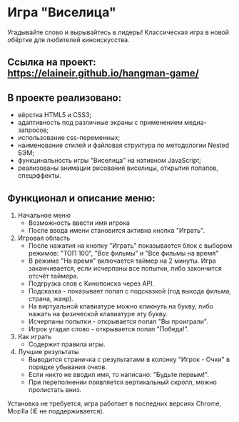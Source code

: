 # Игра "Виселица"

Угадывайте слово и вырывайтесь в лидеры! Классическая игра в новой обёртке для любителей киноискусства.

## Ссылка на проект: https://elaineir.github.io/hangman-game/

## В проекте реализовано:

- вёрстка HTML5 и CSS3;
- адаптивность под различные экраны с применением медиа-запросов;
- использование css-переменных;
- наименование стилей и файловая структура по методологии Nested БЭМ;
- функцинальность игры "Виселица" на нативном JavaScript;
- реализованы анимации рисования виселицы, открытия попапов, спецэффекты.

## Функционал и описание меню:

1. Начальное меню
   - Возможность ввести имя игрока
   - После ввода имени становится активна кнопка "Играть".
2. Игровая область
   - После нажатия на кнопку "Играть" показывается блок с выбором режимов: "ТОП 100", "Все фильмы" и "Все фильмы на время"
   - В режиме "На время" включается таймер на 2 минуты. Игра заканчивается, если исчерпаны все попытки, либо закончится отсчёт таймера.
   - Подгрузка слов с Кинопоиска через API.
   - Подсказка - показывает попап с подсказкой (год выхода фильма, страна, жанр).
   - На виртуальной клавиатуре можно кликнуть на букву, либо нажать на физической клавиатуре эту букву.
   - Исчерпаны попытки - открывается попап "Вы проиграли".
   - Игрок угадал слово - открывается попап "Победа!".
3. Как играть
   - Содержит правила игры.
4. Лучшие результаты
   - Выводится страничка с результатами в колонку "Игрок - Очки" в порядке убывания очков.
   - Если никто не вводил имя, то написано: "Будьте первым!".
   - При переполнении появляется вертикальный скролл, можно пролистать вниз.

Установка не требуется, игра работает в последних версиях Chrome, Mozilla (IE не поддерживается).
